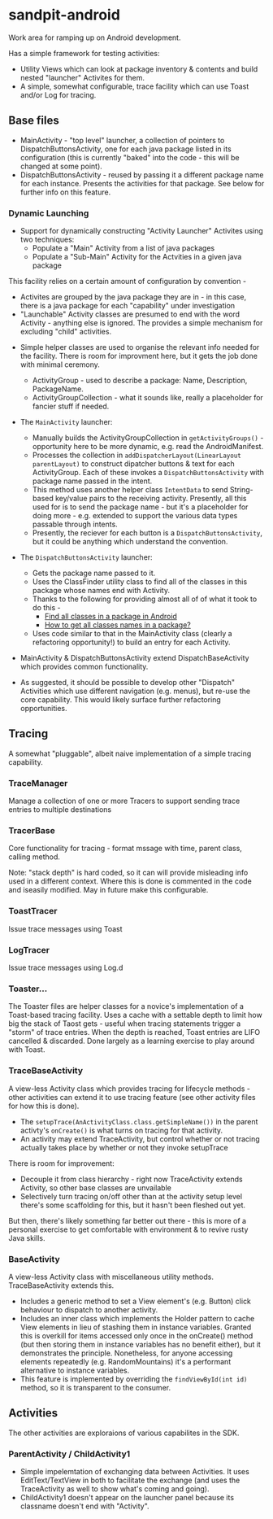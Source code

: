 # sandpit-android
Work area for ramping up on Android development.

Has a simple framework for testing activities:
* Utility Views which can look at package inventory & contents and build nested "launcher" Activites for them.
* A simple, somewhat configurable, trace facility which can use Toast and/or Log for tracing.



## Base files

* MainActivity - "top level" launcher, a collection of pointers to DispatchButtonsActivity, one for each java package listed in its configuration (this is currently "baked" into the code - this will be changed at some point). 
* DispatchButtonsActivity - reused by passing it a different package name for each instance. Presents the activities for that package. See below for further info on this feature.   

### Dynamic Launching 
* Support for dynamically constructing "Activity Launcher" Activites using two techniques: 
  - Populate a "Main" Activity from a list of java packages
  - Populate a "Sub-Main" Activity for the Actvities in a given java package  

This facility relies on a certain amount of configuration by convention -
  - Activites are grouped by the java package they are in - in this case, there is a java package for each "capability" under investigation
  - "Launchable" Activity classes are presumed to end with the word Activity - anything else is ignored.  The provides a simple mechanism for excluding "child" activities.

* Simple helper classes are used to organise the relevant info needed for the facility.  There is room for improvment here, but it gets the job done with minimal ceremony.
  - ActivityGroup - used to describe a package: Name, Description, PackageName.
  - ActivityGroupCollection - what it sounds like, really a placeholder for fancier stuff if needed.

* The `MainActivity` launcher: 
  - Manually builds the ActivityGroupCollection in `getActivityGroups()` - opportunity here to be more dynamic, e.g. read the AndroidManifest.
  - Processes the collection in `addDispatcherLayout(LinearLayout parentLayout)` to construct dipatcher buttons & text for each ActivityGroup. Each of these invokes a `DispatchButtonsActivity` with package name passed in the intent.
  - This method uses another helper class `IntentData` to send String-based key/value pairs to the receiving activity.  Presently, all this used for is to send the package name - but it's a placeholder for doing more - e.g. extended to support the various data types passable through intents.
  - Presently, the reciever for each button is a `DispatchButtonsActivity`, but it could be anything which understand the convention.

* The  `DispatchButtonsActivity` launcher:
  - Gets the package name passed to it.
  - Uses the ClassFinder utility class to find all of the classes in this package whose names end with Activity.
  - Thanks to the following for providing almost all of of what it took to do this  - 
    - [Find all classes in a package in Android](http://stackoverflow.com/questions/15446036/find-all-classes-in-a-package-in-android)
    - [How to get all classes names in a package?](http://stackoverflow.com/questions/15519626/how-to-get-all-classes-names-in-a-package)
  - Uses code similar to that in the MainActivity class (clearly a refactoring opportunity!) to build an entry for each Activity.

* MainActivity & DispatchButtonsActivity extend DispatchBaseActivity which provides common functionality.
* As suggested, it should be possible to develop other "Dispatch" Activities which use different navigation (e.g. menus), but re-use the core capability.  This would likely surface further refactoring  opportunities.

## Tracing
A somewhat "pluggable", albeit naive implementation of a simple tracing capability.

### TraceManager
Manage a collection of one or more Tracers to support sending trace entries to multiple destinations

### TracerBase
Core functionality for tracing - format mssage with time, parent class, calling method. 

Note: "stack depth" is hard coded, so it can will provide misleading info used in a different context. Where this is done is commented in the code and iseasily modified.  May in future make this configurable.

### ToastTracer
Issue trace messages using Toast

### LogTracer
Issue trace messages using Log.d

### Toaster...
The Toaster files are helper classes for a novice's implementation of a Toast-based tracing facility.  Uses a cache with a settable depth to limit how big the stack of Taost gets - useful when tracing statements trigger a "storm" of trace entries.  When the depth is reached, Toast entries are LIFO cancelled & discarded.  Done largely as a learning exercise to play around with Toast.

### TraceBaseActivity
A  view-less Activity class which provides tracing for lifecycle methods - other activities can extend it to use tracing feature (see other activity files for how this is done).  

* The `setupTrace(AnActivityClass.class.getSimpleName())` in the parent activty's `onCreate()` is what turns on tracing for that activity. 
* An activity may extend TraceActivity, but control whether or not tracing actually takes place by whether or not they invoke setupTrace

There is room for improvement:

* Decouple it from class hierarchy - right now TraceActivity extends Activity, so other base classes are unvailable
* Selectively turn tracing on/off other than at the activity setup level there's some scaffolding for this, but it hasn't been fleshed out yet.

But then, there's likely something far better out there - this is more of a personal exercise to get comfortable with environment & to revive rusty Java skills. 

### BaseActivity

A view-less Activity class with miscellaneous utility methods.  TraceBaseActivity extends this.

* Includes a generic method to set a View element's (e.g. Button) click behaviour to dispatch to another activity.  
* Includes an inner class which implements the Holder pattern to cache View elements in lieu of stashing them in instance variables. Granted this is overkill for items accessed only once in the onCreate() method (but then storing them in instance variables has no benefit either), but it demonstrates the principle.  Nonetheless, for anyone accessing elements repeatedly (e.g. RandomMountains) it's a performant alternative to instance variables.
* This feature is implemented by overriding the `findViewById(int id)` method, so it is transparent to the consumer.  


## Activities

The other activities are exploraions of various capabilites in the SDK.
### ParentActivity / ChildActivity1

* Simple impelemtation of exchanging data between Activities.  It uses EditText/TextView in both to facilitate the exchange (and uses the TraceActivity as well to show what's coming and going). 
* ChildActivity1 doesn't appear on the launcher panel because its classname doesn't end with "Activity".

